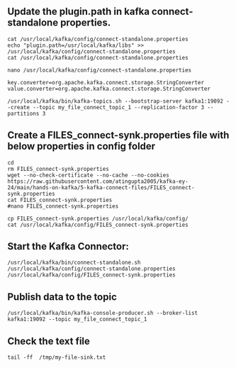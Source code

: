 ## Update the plugin.path in kafka connect-standalone properties.
```
cat /usr/local/kafka/config/connect-standalone.properties
echo "plugin.path=/usr/local/kafka/libs" >> /usr/local/kafka/config/connect-standalone.properties
cat /usr/local/kafka/config/connect-standalone.properties
```

```
nano /usr/local/kafka/config/connect-standalone.properties
```

```
key.converter=org.apache.kafka.connect.storage.StringConverter
value.converter=org.apache.kafka.connect.storage.StringConverter
```


```
/usr/local/kafka/bin/kafka-topics.sh --bootstrap-server kafka1:19092 --create --topic my_file_connect_topic_1 --replication-factor 3 --partitions 3
```

## Create a FILES_connect-synk.properties file with below properties in config folder
```
cd
rm FILES_connect-synk.properties
wget --no-check-certificate --no-cache --no-cookies https://raw.githubusercontent.com/atingupta2005/kafka-ey-24/main/hands-on-kafka/5-kafka-connect-files/FILES_connect-synk.properties
cat FILES_connect-synk.properties
#nano FILES_connect-synk.properties
```

```
cp FILES_connect-synk.properties /usr/local/kafka/config/
cat /usr/local/kafka/config/FILES_connect-synk.properties
```

## Start the Kafka Connector:
```
/usr/local/kafka/bin/connect-standalone.sh /usr/local/kafka/config/connect-standalone.properties /usr/local/kafka/config/FILES_connect-synk.properties
```


## Publish data to the topic
```
/usr/local/kafka/bin/kafka-console-producer.sh --broker-list kafka1:19092 --topic my_file_connect_topic_1
```

## Check the text file
```
tail -ff  /tmp/my-file-sink.txt
```
